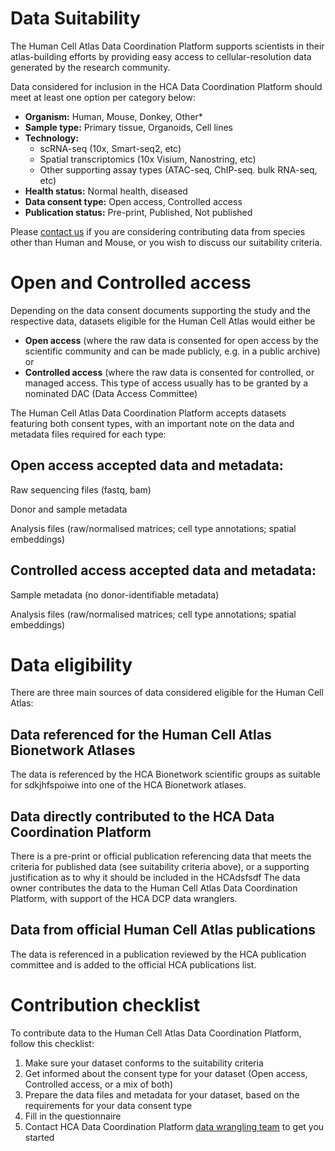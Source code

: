 # Data Suitability
The Human Cell Atlas Data Coordination Platform supports scientists in their atlas-building efforts by providing easy access to cellular-resolution data generated by the research community.

Data considered for inclusion in the HCA Data Coordination Platform should meet at least one option per category below:

* **Organism:** Human, Mouse, Donkey, Other*
* **Sample type:** Primary tissue, Organoids, Cell lines
* **Technology:**
    * scRNA-seq (10x, Smart-seq2, etc)
    * Spatial transcriptomics (10x Visium, Nanostring, etc)
    * Other supporting assay types (ATAC-seq, ChIP-seq. bulk RNA-seq, etc)
* **Health status:** Normal health, diseased
* **Data consent type:** Open access, Controlled access
* **Publication status:** Pre-print, Published, Not published

Please [contact us](mailto:wrangler-team@data.humancellatlas.org?subject=Non%20Human%20Contribution%20to%20Human%20Cell%20Atlas) if you are considering contributing data from species other than Human and Mouse, or you wish to discuss our suitability criteria.

# Open and Controlled access

Depending on the data consent documents supporting the study and the respective data, datasets eligible for the Human Cell Atlas would either be

* **Open access** (where the raw data is consented for open access by the scientific community and can be made publicly, e.g. in a public archive)
or
* **Controlled access** (where the raw data is consented for controlled, or managed access. This type of access usually has to be granted by a nominated DAC (Data Access Committee)

The Human Cell Atlas Data Coordination Platform accepts datasets featuring both consent types, with an important note on the data and metadata files required for each type:

## Open access accepted data and metadata:

Raw sequencing files (fastq, bam)

Donor and sample metadata

Analysis files (raw/normalised matrices; cell type annotations; spatial embeddings)


## Controlled access accepted data and metadata:

Sample metadata (no donor-identifiable metadata)

Analysis files (raw/normalised matrices; cell type annotations; spatial embeddings)

# Data eligibility

There are three main sources of data considered eligible for the Human Cell Atlas:

## Data referenced for the Human Cell Atlas Bionetwork Atlases

The data is referenced by the HCA Bionetwork scientific groups as suitable for sdkjhfspoiwe into one of the HCA Bionetwork atlases.

## Data directly contributed to the HCA Data Coordination Platform

There is a pre-print or official publication referencing data that meets the criteria for published data (see suitability criteria above), or a supporting justification as to why it should be included in the HCAdsfsdf
The data owner contributes the data to the Human Cell Atlas Data Coordination Platform, with support of the HCA DCP data wranglers.

## Data from official Human Cell Atlas publications

The data is referenced in a publication reviewed by the HCA publication committee and is added to the official HCA publications list.

# Contribution checklist

To contribute data to the Human Cell Atlas Data Coordination Platform, follow this checklist:

1. Make sure your dataset conforms to the suitability criteria
2. Get informed about the consent type for your dataset (Open access, Controlled access, or a mix of both)
3. Prepare the data files and metadata for your dataset, based on the requirements for your data consent type
4. Fill in the questionnaire
5. Contact HCA Data Coordination Platform [data wrangling team](mailto:wrangler-team@data.humancellatlas.org?subject=get%20started%20with%20data%20contribution) to get you started 

